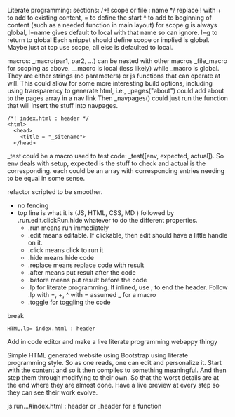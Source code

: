 Literate programming: 
  sections: /*! scope or file : name  */  replace ! with + to add to existing content, = to define the start ^ to add to beginning of content (such as a needed function in main layout)  for scope g is always global, l=name  gives default to local with that name so can ignore. l=g to return to global Each snippet should define scope or implied is global. Maybe just at top use scope, all else is defaulted to local.
  
  macros:  _macro(par1, par2, ...)  can be nested with other macros _file_macro for scoping as above. __macro is local (less likely) while _macro is global.  They are either strings (no parameters) or js functions that can operate at will.  This could allow for some more interesting build options, including using transparency to generate html, i.e., 
    _pages("about")
    could add about to the pages array in a nav link
    Then _navpages() could just run the function that will insert the stuff into navpages. 
  
    /*! index.html : header */
    <html>
      <head>
        <title = "_sitename">
      </head>

_test could be a macro used to test code:  _test([env, expected, actual]). So env deals with setup, expected is the stuff to check and actual is the corresponding. each could be an array with corresponding entries needing to be equal in some sense.  


refactor scripted to be smoother. 

  * no fencing
  * top line is what it is (JS, HTML, CSS, MD ) followed by .run.edit.clickRun.hide whatever to do the different properties.
      * .run  means run immediately
      * .edit means editable. If clickable, then edit should have a little handle on it.
      * .click means click to run it
      * .hide means hide code
      * .replace means replace code with result
      * .after means put result after the code
      * .before means put result before the code
      * .lp for literate programming. If inlined, use ; to end the header. Follow .lp with  =, +, ^ with = assumed _ for a macro
      * .toggle for toggling the code

break
  
    HTML.lp= index.html : header
    
    
  
Add in code editor and make a live literate programming webappy thingy
  
Simple HTML generated website using Bootstrap using literate programming style. So as one reads, one can edit and personalize it. Start with the content and so it then compiles to something meaningful. And then step them through modifying to their own. So that the worst details are at the end where they are almost done. Have a live preview at every step so they can see their work evolve. 

js.run...#index.html : header  or _header for a function
